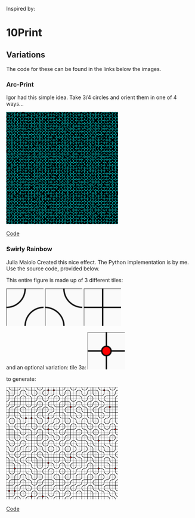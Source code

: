 Inspired by:


# 10Print


## Variations

The code for these can be found in the links below the images.

### Arc-Print
Igor had this simple idea. Take 3/4 circles and orient them in one of 4 ways...

<img src = "images/arc_print.png" width = '300'>

[Code](arc_print.py)

### Swirly Rainbow
Julia Maiolo Created this nice effect. The Python implementation is by me. Use the source code, provided below.

This entire figure is made up of 3 different tiles:

<img src = "images/swirly_tile1.png" width = '100'>
<img src = "images/swirly_tile2.png" width = '100'>
<img src = "images/swirly_tile3.png" width = '100'>

and an optional variation: tile 3a:
<img src = "images/swirly_tile4.png" width = '100'>

to generate:

<img src = "images/swirly_rainbow.png" width = '300'>

[Code](swirly_rainbow.py)